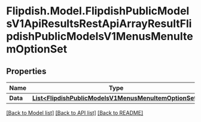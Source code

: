 # Flipdish.Model.FlipdishPublicModelsV1ApiResultsRestApiArrayResultFlipdishPublicModelsV1MenusMenuItemOptionSet
## Properties

Name | Type | Description | Notes
------------ | ------------- | ------------- | -------------
**Data** | [**List&lt;FlipdishPublicModelsV1MenusMenuItemOptionSet&gt;**](FlipdishPublicModelsV1MenusMenuItemOptionSet.md) |  | 

[[Back to Model list]](../README.md#documentation-for-models) [[Back to API list]](../README.md#documentation-for-api-endpoints) [[Back to README]](../README.md)

